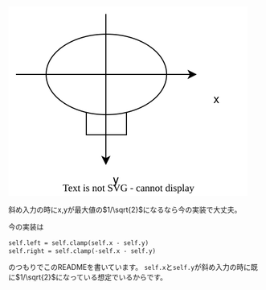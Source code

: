 ![stick-cood](./controller_stick.drawio.svg)

斜め入力の時にx,yが最大値の$1/\sqrt{2}$になるなら今の実装で大丈夫。

今の実装は
```
self.left = self.clamp(self.x - self.y)
self.right = self.clamp(-self.x - self.y)
```
のつもりでこのREADMEを書いています。
`self.x`と`self.y`が斜め入力の時に既に$1/\sqrt{2}$になっている想定でいるからです。